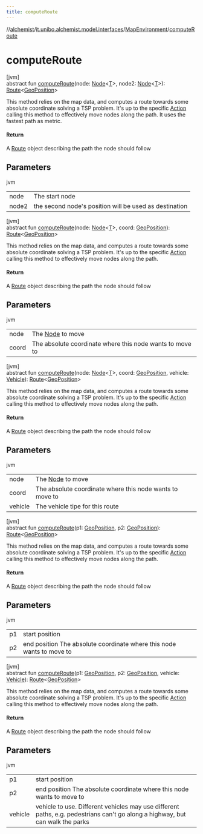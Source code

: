 ```yaml
---
title: computeRoute
---
```

//[alchemist](../../../index.html)/[it.unibo.alchemist.model.interfaces](../index.html)/[MapEnvironment](index.html)/[computeRoute](compute-route.html)



# computeRoute



[jvm]\
abstract fun [computeRoute](compute-route.html)(node: [Node](../-node/index.html)<[T](../../it.unibo.alchemist.model.implementations.movestrategies.speed/-trace-dependant-speed/index.html)>, node2: [Node](../-node/index.html)<[T](../../it.unibo.alchemist.model.implementations.movestrategies.speed/-trace-dependant-speed/index.html)>): [Route](../-route/index.html)<[GeoPosition](../-geo-position/index.html)>



This method relies on the map data, and computes a route towards some absolute coordinate solving a TSP problem. It's up to the specific [Action](../-action/index.html) calling this method to effectively move nodes along the path. It uses the fastest path as metric.



#### Return



A [Route](../-route/index.html) object describing the path the node should follow



## Parameters


jvm

| | |
|---|---|
| node | The start node |
| node2 | the second node's position will be used as destination |





[jvm]\
abstract fun [computeRoute](compute-route.html)(node: [Node](../-node/index.html)<[T](../../it.unibo.alchemist.model.implementations.movestrategies.speed/-trace-dependant-speed/index.html)>, coord: [GeoPosition](../-geo-position/index.html)): [Route](../-route/index.html)<[GeoPosition](../-geo-position/index.html)>



This method relies on the map data, and computes a route towards some absolute coordinate solving a TSP problem. It's up to the specific [Action](../-action/index.html) calling this method to effectively move nodes along the path.



#### Return



A [Route](../-route/index.html) object describing the path the node should follow



## Parameters


jvm

| | |
|---|---|
| node | The [Node](../-node/index.html) to move |
| coord | The absolute coordinate where this node wants to move to |





[jvm]\
abstract fun [computeRoute](compute-route.html)(node: [Node](../-node/index.html)<[T](../../it.unibo.alchemist.model.implementations.movestrategies.speed/-trace-dependant-speed/index.html)>, coord: [GeoPosition](../-geo-position/index.html), vehicle: [Vehicle](../-vehicle/index.html)): [Route](../-route/index.html)<[GeoPosition](../-geo-position/index.html)>



This method relies on the map data, and computes a route towards some absolute coordinate solving a TSP problem. It's up to the specific [Action](../-action/index.html) calling this method to effectively move nodes along the path.



#### Return



A [Route](../-route/index.html) object describing the path the node should follow



## Parameters


jvm

| | |
|---|---|
| node | The [Node](../-node/index.html) to move |
| coord | The absolute coordinate where this node wants to move to |
| vehicle | The vehicle tipe for this route |





[jvm]\
abstract fun [computeRoute](compute-route.html)(p1: [GeoPosition](../-geo-position/index.html), p2: [GeoPosition](../-geo-position/index.html)): [Route](../-route/index.html)<[GeoPosition](../-geo-position/index.html)>



This method relies on the map data, and computes a route towards some absolute coordinate solving a TSP problem. It's up to the specific [Action](../-action/index.html) calling this method to effectively move nodes along the path.



#### Return



A [Route](../-route/index.html) object describing the path the node should follow



## Parameters


jvm

| | |
|---|---|
| p1 | start position |
| p2 | end position The absolute coordinate where this node wants to move to |





[jvm]\
abstract fun [computeRoute](compute-route.html)(p1: [GeoPosition](../-geo-position/index.html), p2: [GeoPosition](../-geo-position/index.html), vehicle: [Vehicle](../-vehicle/index.html)): [Route](../-route/index.html)<[GeoPosition](../-geo-position/index.html)>



This method relies on the map data, and computes a route towards some absolute coordinate solving a TSP problem. It's up to the specific [Action](../-action/index.html) calling this method to effectively move nodes along the path.



#### Return



A [Route](../-route/index.html) object describing the path the node should follow



## Parameters


jvm

| | |
|---|---|
| p1 | start position |
| p2 | end position The absolute coordinate where this node wants to move to |
| vehicle | vehicle to use. Different vehicles may use different paths, e.g. pedestrians can't go along a highway, but can walk the parks |




